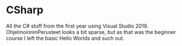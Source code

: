 # CSharp
All the C# stuff from the first year using Visual Studio 2019. OhjelmoinninPerusteet looks a bit sparse, but as that was the beginner course I left the basic Hello Worlds and such out.
